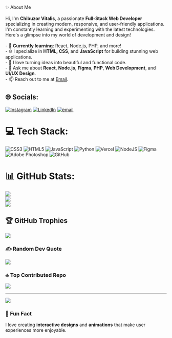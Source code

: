 
<br> ✨ About Me<br> <br>Hi, I'm **Chibuzor Vitalis**, a passionate **Full-Stack Web Developer** specializing in creating modern, responsive, and user-friendly applications. I'm constantly learning and experimenting with the latest technologies. Here's a glimpse into my world of development and design!<br><br>- 🌱 **Currently learning**: React, Node.js, PHP, and more!<br>- 🌐 I specialize in **HTML, CSS**, and **JavaScript** for building stunning web applications.<br>- 🔧 I love turning ideas into beautiful and functional code.<br>- 💬 Ask me about **React**, **Node.js**, **Figma**, **PHP**, **Web Development**, and **UI/UX Design**.<br>- 📫 Reach out to me at [Email](vitalisugorji1@gmail.com).


## 🌐 Socials:
[![Instagram](https://img.shields.io/badge/Instagram-%23E4405F.svg?logo=Instagram&logoColor=white)](https://instagram.com/blackboi_joy) [![LinkedIn](https://img.shields.io/badge/LinkedIn-%230077B5.svg?logo=linkedin&logoColor=white)](https://linkedin.com/in/https://www.linkedin.com/in/ugorji30/) [![email](https://img.shields.io/badge/Email-D14836?logo=gmail&logoColor=white)](mailto:vitalisugorji1@gmail.com) 

# 💻 Tech Stack:
![CSS3](https://img.shields.io/badge/css3-%231572B6.svg?style=for-the-badge&logo=css3&logoColor=white) ![HTML5](https://img.shields.io/badge/html5-%23E34F26.svg?style=for-the-badge&logo=html5&logoColor=white) ![JavaScript](https://img.shields.io/badge/javascript-%23323330.svg?style=for-the-badge&logo=javascript&logoColor=%23F7DF1E) ![Python](https://img.shields.io/badge/python-3670A0?style=for-the-badge&logo=python&logoColor=ffdd54) ![Vercel](https://img.shields.io/badge/vercel-%23000000.svg?style=for-the-badge&logo=vercel&logoColor=white) ![NodeJS](https://img.shields.io/badge/node.js-6DA55F?style=for-the-badge&logo=node.js&logoColor=white) ![Figma](https://img.shields.io/badge/figma-%23F24E1E.svg?style=for-the-badge&logo=figma&logoColor=white) ![Adobe Photoshop](https://img.shields.io/badge/adobe%20photoshop-%2331A8FF.svg?style=for-the-badge&logo=adobe%20photoshop&logoColor=white) ![GitHub](https://img.shields.io/badge/github-%23121011.svg?style=for-the-badge&logo=github&logoColor=white)
# 📊 GitHub Stats:
![](https://github-readme-stats.vercel.app/api?username=vitalis011&theme=dark&hide_border=false&include_all_commits=true&count_private=false)<br/>
![](https://nirzak-streak-stats.vercel.app/?user=vitalis011&theme=dark&hide_border=false)<br/>
![](https://github-readme-stats.vercel.app/api/top-langs/?username=vitalis011&theme=dark&hide_border=false&include_all_commits=true&count_private=false&layout=compact)

## 🏆 GitHub Trophies
![](https://github-profile-trophy.vercel.app/?username=vitalis011&theme=radical&no-frame=false&no-bg=true&margin-w=4)

### ✍️ Random Dev Quote
![](https://quotes-github-readme.vercel.app/api?type=vetical&theme=radical)

### 🔝 Top Contributed Repo
![](https://github-contributor-stats.vercel.app/api?username=vitalis011&limit=5&theme=dark&combine_all_yearly_contributions=true)

---
[![](https://visitcount.itsvg.in/api?id=vitalis011&icon=0&color=0)](https://visitcount.itsvg.in)


### 🌟 Fun Fact
I love creating **interactive designs** and **animations** that make user experiences more enjoyable. 


   

